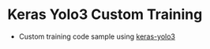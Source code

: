 # Keras Yolo3 Custom Training
- Custom training code sample using [keras-yolo3](https://github.com/qqwweee/keras-yolo3)